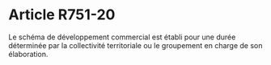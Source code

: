 # Article R751-20

Le schéma de développement commercial est établi pour une durée déterminée par la collectivité territoriale ou le groupement en charge de son élaboration.
